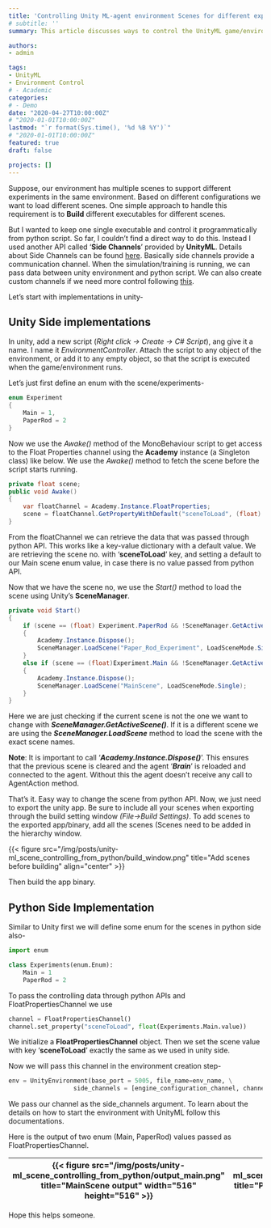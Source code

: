 ```yaml
---
title: 'Controlling Unity ML-agent environment Scenes for different experiments with python'
# subtitle: ''
summary: This article discusses ways to control the UnityML game/environment and switch scenes from python script.

authors:
- admin

tags:
- UnityML
- Environment Control
# - Academic
categories:
# - Demo
date: "2020-04-27T10:00:00Z" 
# "2020-01-01T10:00:00Z"
lastmod: "`r format(Sys.time(), '%d %B %Y')`"
# "2020-01-01T10:00:00Z"
featured: true
draft: false

projects: []
---
```


Suppose, our environment has multiple scenes to support different experiments in the same environment. Based on different configurations we want to load different scenes. One simple approach to handle this requirement is to **Build** different executables for different scenes.

But I wanted to keep one single executable and control it programmatically from python script. So far, I couldn’t find a direct way to do this. Instead I used another API called ‘**Side Channels**’ provided by **UnityML**. Details about Side Channels can be found [here](https://github.com/Unity-Technologies/ml-agents/blob/master/docs/Python-API.md#communicating-additional-information-with-the-environment). 
Basically side channels provide a communication channel. When the simulation/training is running, we can pass data between unity environment and python script. We can also create custom channels if we need more control following [this](https://github.com/Unity-Technologies/ml-agents/blob/master/docs/Custom-SideChannels.md).

Let’s start with implementations in unity-

## Unity Side implementations
In unity, add a new script (*Right click -> Create -> C# Script*), ang give it a name. I name it _EnvironmentController_. Attach the script to any object of the environment, or add it to any empty object, so that the script is executed when the game/environment runs.

Let’s just first define an enum with the scene/experiments-

```c#
enum Experiment
{
    Main = 1,
    PaperRod = 2
}
```
Now we use the _Awake()_ method of the MonoBehaviour script to get access to the Float Properties channel using the **Academy** instance (a Singleton class) like below. We use the _Awake()_ method to fetch the scene before the script starts running.

```C#
private float scene;
public void Awake()
{
    var floatChannel = Academy.Instance.FloatProperties;
    scene = floatChannel.GetPropertyWithDefault("sceneToLoad", (float) Experiment.Main);
}
```

From the floatChannel we can retrieve the data that was passed through python API. This works like a key-value dictionary with a default value. We are retrieving the scene no. with ‘**sceneToLoad**’ key, and setting a default to our Main scene enum value, in case there is no value passed from python API.

Now that we have the scene no, we use the _Start()_ method to load the scene using Unity’s **SceneManager**. 

```C#
private void Start()
{
    if (scene == (float) Experiment.PaperRod && !SceneManager.GetActiveScene().name.Equals("Paper_Rod_Experiment"))
    {
        Academy.Instance.Dispose();
        SceneManager.LoadScene("Paper_Rod_Experiment", LoadSceneMode.Single);
    }
    else if (scene == (float)Experiment.Main && !SceneManager.GetActiveScene().name.Equals("MainScene"))
    {
        Academy.Instance.Dispose();
        SceneManager.LoadScene("MainScene", LoadSceneMode.Single);
    }
}
```

Here we are just checking if the current scene is not the one we want to change with **_SceneManager.GetActiveScene()_**. If it is a different scene we are using the **_SceneManager.LoadScene_** method to load the scene with the exact scene names.

**Note**: It is important to call ‘**_Academy.Instance.Dispose()_**’. This ensures that the previous scene is cleared and the agent ‘**_Brain_**’ is reloaded and connected to the agent. Without this the agent doesn’t receive any call to AgentAction method.


That’s it. Easy way to change the scene from python API. Now, we just need to export the unity app. Be sure to include all your scenes when exporting through the build setting window _(File->Build Settings)_. To add scenes to the exported app/binary, add all the scenes (Scenes need to be added in the hierarchy window.

{{< figure src="/img/posts/unity-ml_scene_controlling_from_python/build_window.png" title="Add scenes before building" align="center" >}}

Then build the app binary.

## Python Side Implementation

Similar to Unity first we will define some enum for the scenes in python side also-

```python
import enum

class Experiments(enum.Enum):
    Main = 1
    PaperRod = 2
```

To pass the controlling data through python APIs and FloatPropertiesChannel we use 

```python
channel = FloatPropertiesChannel()
channel.set_property("sceneToLoad", float(Experiments.Main.value))
```

We initialize a **FloatPropertiesChannel** object. Then we set the scene value with key ‘**sceneToLoad**’ exactly the same as we used in unity side.

Now we will pass this channel in the environment creation step-

```python
env = UnityEnvironment(base_port = 5005, file_name=env_name, \
                  side_channels = [engine_configuration_channel, channel])
```

We pass our channel as the side_channels argument. To learn about the details on how to start the environment with UnityML follow this documentations.

Here is the output of two enum (Main, PaperRod) values passed as FloatPropertiesChannel.


| {{< figure src="/img/posts/unity-ml_scene_controlling_from_python/output_main.png" title="MainScene output" width="516" height="516" >}} | {{< figure src="/img/posts/unity-ml_scene_controlling_from_python/output_paper_rod.png" title="PaperRodScene output" width="516" height="516" >}} |
| :------------------: | :------------------------------: |

Hope this helps someone.

